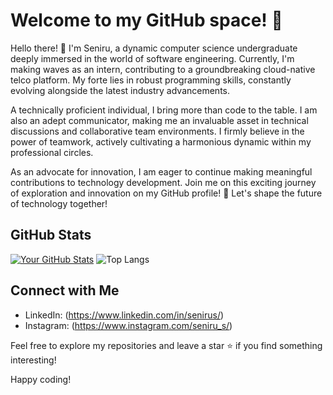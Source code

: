 # Welcome to my GitHub space! 🚀

Hello there! 👋 I'm Seniru, a dynamic computer science undergraduate deeply immersed in the world of software engineering. Currently, I'm making waves as an intern, contributing to a groundbreaking cloud-native telco platform. My forte lies in robust programming skills, constantly evolving alongside the latest industry advancements.

A technically proficient individual, I bring more than code to the table. I am also an adept communicator, making me an invaluable asset in technical discussions and collaborative team environments. I firmly believe in the power of teamwork, actively cultivating a harmonious dynamic within my professional circles.

As an advocate for innovation, I am eager to continue making meaningful contributions to technology development. Join me on this exciting journey of exploration and innovation on my GitHub profile! 🚀 Let's shape the future of technology together!

## GitHub Stats

[![Your GitHub Stats](https://github-readme-stats.vercel.app/api?username=senirus&show_icons=true&count_private=true)](https://github.com/senirus) 
![Top Langs](https://github-readme-stats.vercel.app/api/top-langs/?username=anuraghazra&layout=compact)

## Connect with Me

- LinkedIn: (https://www.linkedin.com/in/senirus/)
- Instagram: (https://www.instagram.com/seniru_s/)

Feel free to explore my repositories and leave a star ⭐️ if you find something interesting!

Happy coding!
